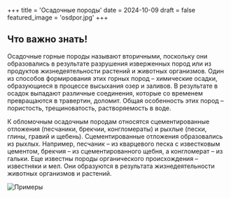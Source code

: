 +++
title = 'Осадочные породы'
date = 2024-10-09
draft = false
featured_image = 'osdpor.jpg'
+++
## Что важно знать!

Осадочные горные породы называют вторичными, поскольку они образовались в результате разрушения изверженных пород или из продуктов жизнедеятельности растений и животных организмов. Один из способов формирования этих горных пород – химические осадки, образующиеся в процессе высыхания озер и заливов. В результате в осадок выпадают различные соединения, которые со временем превращаются в травертин, доломит. Общая особенность этих пород – пористость, трещиноватость, растворяемость в воде.

К обломочным осадочным породам относятся сцементированные отложения (песчаники, брекчии, конгломераты) и рыхлые (пески, глины, гравий и щебень). Сцементированные отложения образовались из рыхлых. Например, песчаник – из кварцевого песка с известковым цементом, брекчия – из сцементированного щебня, а конгломерат – из гальки. Еще известны породы органического происхождения – известняки и мел. Они образуются в результата жизнедеятельности животных организмов и растений.

![Примеры](https://upload.wikimedia.org/wikipedia/commons/4/47/Sedimentary-rock.jpg)
